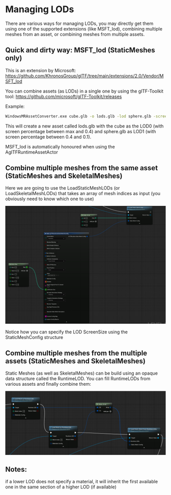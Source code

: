 # Managing LODs

There are various ways for managing LODs, you may directly get them using one of the supported extensions (like MSFT_lod), combining multiple meshes from an asset, or combining meshes from multiple assets.

## Quick and dirty way: MSFT_lod (StaticMeshes only)

This is an extension by Microsoft: https://github.com/KhronosGroup/glTF/tree/main/extensions/2.0/Vendor/MSFT_lod

You can combine assets (as LODs) in a single one by using the glTF-Toolkit tool: https://github.com/microsoft/glTF-Toolkit/releases

Example:

```sh
WindowsMRAssetConverter.exe cube.glb -o lods.glb -lod sphere.glb -screen-coverage 0.4 0.1
```

This will create a new asset called lods.glb with the cube as the LOD0 (with screen percentage between max and 0.4) and sphere.glb as LOD1 (with screen percentage between 0.4 and 0.1).

MSFT_lod is automatically honoured when using the AglTFRuntimeAssetActor

## Combine multiple meshes from the same asset (StaticMeshes and SkeletalMeshes)

Here we are going to use the LoadStaticMeshLODs (or LoadSkeletalMeshLODs) that takes an array of mesh indices as input (you obviously need to know which one to use)

![LoadStaticMeshLODs](Docs/Assets/LoadStaticMeshLODs.png?raw=true "LoadStaticMeshLODs")

Notice how you can specify the LOD ScreenSize using the StaticMeshConfig structure

## Combine multiple meshes from the multiple assets (StaticMeshes and SkeletalMeshes)

Static Meshes (as well as SkeletalMeshes) can be build using an opaque data structure called the RuntimeLOD. You can fill RuntimeLODs from various assets and finally combine them:

![RuntimeLODs](Docs/Assets/RuntimeLODs.png?raw=true "RuntimeLODs")

## Notes:

if a lower LOD does not specify a material, it will inherit the first available one in the same section of a higher LOD (if available)
